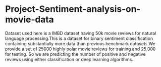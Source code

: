 # Project-Sentiment-analysis-on-movie-data
Dataset used here is a IMBD dataset having 50k movie reviews for natural language processing.This is a dataset for binary sentiment classification containing substantially more data than previous benchmark datasets.We provide a set of 25000 highly polar movie reviews for training and 25,000 for testing. So we are predicting the number of positive and negative reviews using either  classification or deep learning algorithms. 
